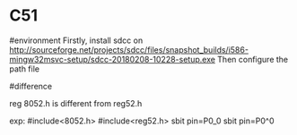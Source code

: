 # C51


#environment
Firstly, install sdcc on http://sourceforge.net/projects/sdcc/files/snapshot_builds/i586-mingw32msvc-setup/sdcc-20180208-10228-setup.exe
Then configure the path file

#difference

reg 8052.h is different from reg52.h

exp:
	#include<8052.h>	#include<reg52.h>
	sbit pin=P0_0		sbit pin=P0^0
